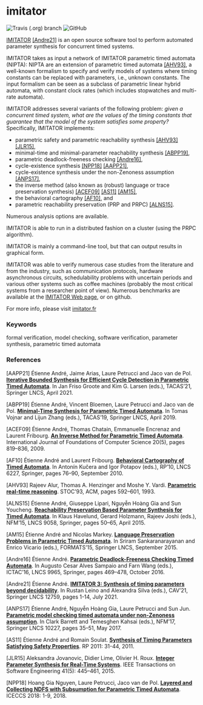 imitator
========

![Travis (.org) branch](https://img.shields.io/travis/imitator-model-checker/imitator/master.svg)
![GitHub](https://img.shields.io/github/license/imitator-model-checker/imitator.svg)

[IMITATOR](https://www.imitator.fr) [[Andre21]](https://www.doi.org/10.1007/978-3-030-81685-8_26) is an open source software tool to perform automated parameter synthesis for concurrent timed systems.

IMITATOR takes as input a network of IMITATOR parametric timed automata (NIPTA): NIPTA are an extension of parametric timed automata [[AHV93]](https://www.doi.org/10.1145/167088.167242), a well-known formalism to specify and verify models of systems where timing constants can be replaced with parameters, i.e., unknown constants.
The input formalism can be seen as a subclass of parametric linear hybrid automata, with constant clock rates (which includes stopwatches and multi-rate automata).

IMITATOR addresses several variants of the following problem:
_given a concurrent timed system, what are the values of the timing constants that guarantee that the model of the system satisfies some property?_
Specifically, IMITATOR implements:
* parametric safety and parametric reachability synthesis [[AHV93]](https://www.doi.org/10.1145/167088.167242) [[JLR15]](https://www.doi.org/10.1109/TSE.2014.2357445),
* minimal-time and minimal-parameter reachability synthesis [[ABPP19]](https://www.doi.org/10.1007/978-3-030-17465-1_12),
* parametric deadlock-freeness checking [[Andre16]](https://www.doi.org/10.1007/978-3-319-46750-4_27),
* cycle-existence synthesis [[NPP18]](https://www.doi.org/10.1109/ICECCS2018.2018.00009) [[AAPP21]](https://www.doi.org/10.1007/978-3-030-72016-2_17),
* cycle-existence synthesis under the non-Zenoness assumption [[ANPS17]](https://www.doi.org/10.1007/978-3-319-57288-8_3),
* the inverse method (also known as (robust) language or trace preservation synthesis) [[ACEF09]](https://www.doi.org/10.1142/S0129054109006905) [[AS11]](https://www.doi.org/10.1007/978-3-642-24288-5_5) [[AM15]](https://www.doi.org/10.1007/978-3-319-22975-1_3),
* the behavioral cartography [[AF10]](https://www.doi.org/10.1007/978-3-642-15349-5_5), and
* parametric reachability preservation (PRP and PRPC) [[ALNS15]](https://www.doi.org/10.1007/978-3-319-17524-9_5).

Numerous analysis options are available.

IMITATOR is able to run in a distributed fashion on a cluster (using the PRPC algorithm).

IMITATOR is mainly a command-line tool, but that can output results in graphical form.

IMITATOR was able to verify numerous case studies from the literature and from the industry, such as communication protocols, hardware asynchronous circuits, schedulability problems with uncertain periods and various other systems such as coffee machines (probably the most critical systems from a researcher point of view).
Numerous benchmarks are available at the [IMITATOR Web page](https://www.imitator.fr), or on github.

For more info, please visit [imitator.fr](https://www.imitator.fr)


### Keywords
formal verification, model checking, software verification, parameter synthesis, parametric timed automata


### References

[AAPP21] Étienne André, Jaime Arias, Laure Petrucci and Jaco van de Pol. [**Iterative Bounded Synthesis for Efficient Cycle Detection in Parametric Timed Automata**](https://www.doi.org/10.1007/978-3-030-72016-2_17). In Jan Friso Groote and Kim G. Larsen (eds.), TACAS’21, Springer LNCS, April 2021.

[ABPP19] Étienne André, Vincent Bloemen, Laure Petrucci and Jaco van de Pol. [**Minimal-Time Synthesis for Parametric Timed Automata**](https://www.doi.org/10.1007/978-3-030-17465-1_12). In Tomas Vojnar and Lijun Zhang (eds.), TACAS’19, Springer LNCS, April 2019.

[ACEF09] Étienne André, Thomas Chatain, Emmanuelle Encrenaz and Laurent Fribourg. [**An Inverse Method for Parametric Timed Automata**](https://www.doi.org/10.1142/S0129054109006905). International Journal of Foundations of Computer Science 20(5), pages 819–836, 2009.

[AF10] Étienne André and Laurent Fribourg. [**Behavioral Cartography of Timed Automata**](https://www.doi.org/10.1007/978-3-642-15349-5_5). In Antonín Kučera and Igor Potapov (eds.), RP’10, LNCS 6227, Springer, pages 76–90, September 2010.

[AHV93] Rajeev Alur, Thomas A. Henzinger and Moshe Y. Vardi. [**Parametric real-time reasoning**](https://www.doi.org/10.1145/167088.167242). STOC’93, ACM, pages 592–601, 1993.

[ALNS15] Étienne André, Giuseppe Lipari, Nguyễn Hoàng Gia and Sun Youcheng. [**Reachability Preservation Based Parameter Synthesis for Timed Automata**](https://www.doi.org/10.1007/978-3-319-17524-9_5). In Klaus Havelund, Gerard Holzmann, Rajeev Joshi (eds.), NFM’15, LNCS 9058, Springer, pages 50–65, April 2015.

[AM15] Étienne André and Nicolas Markey. [**Language Preservation Problems in Parametric Timed Automata**](https://www.doi.org/10.1007/978-3-319-22975-1_3). In Sriram Sankaranarayanan and Enrico Vicario (eds.), FORMATS’15, Springer LNCS, September 2015.

[Andre16] Étienne André. [**Parametric Deadlock-Freeness Checking Timed Automata**](https://www.doi.org/10.1007/978-3-319-46750-4_27). In Augusto Cesar Alves Sampaio and Farn Wang (eds.), ICTAC’16, LNCS 9965, Springer, pages 469–478, October 2016.

[Andre21] Étienne André. [**IMITATOR 3: Synthesis of timing parameters beyond decidability**](https://www.doi.org/10.1007/978-3-030-81685-8_26). In Rustan Leino and Alexandra Silva (eds.), CAV’21, Springer LNCS 12759, pages 1-14, July 2021.

[ANPS17] Étienne André, Nguyễn Hoàng Gia, Laure Petrucci and Sun Jun. [**Parametric model checking timed automata under non-Zenoness assumption**](https://www.doi.org/10.1007/978-3-319-57288-8_3). In Clark Barrett and Temesghen Kahsai (eds.), NFM’17, Springer LNCS 10227, pages 35–51, May 2017.

[AS11] Étienne André and Romain Soulat. [**Synthesis of Timing Parameters Satisfying Safety Properties**](https://www.doi.org/10.1007/978-3-642-24288-5_5). RP 2011: 31-44, 2011.

[JLR15] Aleksandra Jovanovic, Didier Lime, Olivier H. Roux. [**Integer Parameter Synthesis for Real-Time Systems**](https://www.doi.org/10.1109/TSE.2014.2357445). IEEE Transactions on Software Engineering 41(5): 445–461, 2015.

[NPP18] Hoang Gia Nguyen, Laure Petrucci, Jaco van de Pol. [**Layered and Collecting NDFS with Subsumption for Parametric Timed Automata**](https://www.doi.org/10.1109/ICECCS2018.2018.00009). ICECCS 2018: 1-9, 2018.
